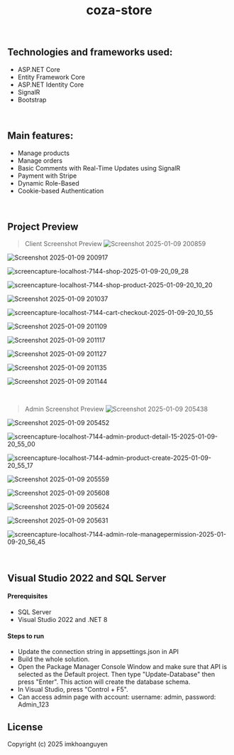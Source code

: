 <h1 align="center">coza-store</h1>

<br/>

## Technologies and frameworks used:

- ASP.NET Core
- Entity Framework Core
- ASP.NET Identity Core
- SignalR
- Bootstrap

<br/>

## Main features:

- Manage products
- Manage orders
- Basic Comments with Real-Time Updates using SignalR
- Payment with Stripe
- Dynamic Role-Based
- Cookie-based Authentication

<br/>

## Project Preview

> Client Screenshot Preview
![Screenshot 2025-01-09 200859](https://github.com/user-attachments/assets/3303d033-a3b3-4a88-b7e9-26e379deb708)<br/>

![Screenshot 2025-01-09 200917](https://github.com/user-attachments/assets/7573f5e5-6c86-47bd-ba2e-955f5764ca40)<br/>

![screencapture-localhost-7144-shop-2025-01-09-20_09_28](https://github.com/user-attachments/assets/b4259d85-47a0-4d91-a900-6a1676483a09)<br/>

![screencapture-localhost-7144-shop-product-2025-01-09-20_10_20](https://github.com/user-attachments/assets/29b44710-d6ba-4344-af25-b95c81b35146)<br/>

![Screenshot 2025-01-09 201037](https://github.com/user-attachments/assets/c4976d44-c389-4ee9-8ef5-bd55057f3c45)<br/>

![screencapture-localhost-7144-cart-checkout-2025-01-09-20_10_55](https://github.com/user-attachments/assets/eed97f97-caf0-4e98-afd6-dc6e88c64df6)<br/>

![Screenshot 2025-01-09 201109](https://github.com/user-attachments/assets/f745fa92-062d-4f8a-a126-5e99128d0c5f)<br/>

![Screenshot 2025-01-09 201117](https://github.com/user-attachments/assets/aeb9c29d-ea7b-438d-881d-33d8ad47c958)<br/>

![Screenshot 2025-01-09 201127](https://github.com/user-attachments/assets/cd70ea23-77ff-43f6-926f-5489e83a45d1)<br/>

![Screenshot 2025-01-09 201135](https://github.com/user-attachments/assets/1ae54be2-7a79-4286-adca-ad47115d407b)<br/>

![Screenshot 2025-01-09 201144](https://github.com/user-attachments/assets/9bafc9ab-e2a5-40f0-b838-38f1d243e5cf)<br/>

<br/>

> Admin Screenshot Preview
![Screenshot 2025-01-09 205438](https://github.com/user-attachments/assets/f92eaddf-7254-45e9-8ac2-6cccfcbe81e9)<br/>

![Screenshot 2025-01-09 205452](https://github.com/user-attachments/assets/1d91f6c3-2f45-4cf9-8b97-7f0002abe23b)<br/>

![screencapture-localhost-7144-admin-product-detail-15-2025-01-09-20_55_00](https://github.com/user-attachments/assets/947c7d66-32f6-4d6b-b7c8-8bcf98b2eeb8)<br/>

![screencapture-localhost-7144-admin-product-create-2025-01-09-20_55_17](https://github.com/user-attachments/assets/9cfad85f-6cc9-4007-9a67-aaf566faca1b)<br/>

![Screenshot 2025-01-09 205559](https://github.com/user-attachments/assets/ddadcf47-dab1-4e82-a273-a80fad0e1c8e)<br/>

![Screenshot 2025-01-09 205608](https://github.com/user-attachments/assets/ec754799-327b-4cbb-9071-11e26e8e9c8f)<br/>

![Screenshot 2025-01-09 205624](https://github.com/user-attachments/assets/ebd4cde7-d80b-4e74-bd25-b6b27e954afa)<br/>

![Screenshot 2025-01-09 205631](https://github.com/user-attachments/assets/f1929f41-fbdc-4285-961b-ca571c05d0e6)<br/>

![screencapture-localhost-7144-admin-role-managepermission-2025-01-09-20_56_45](https://github.com/user-attachments/assets/8b00753a-5e1c-46d7-a452-6cf52477a4d9)<br/>

<br/>

## Visual Studio 2022 and SQL Server

#### Prerequisites

- SQL Server
- Visual Studio 2022 and .NET 8

#### Steps to run

- Update the connection string in appsettings.json in API
- Build the whole solution.
- Open the Package Manager Console Window and make sure that API is selected as the Default project. Then type "Update-Database" then press "Enter". This action will create the database schema.
- In Visual Studio, press "Control + F5".
- Can access admin page with account: username: admin, password: Admin_123

## License

Copyright (c) 2025 imkhoanguyen 
